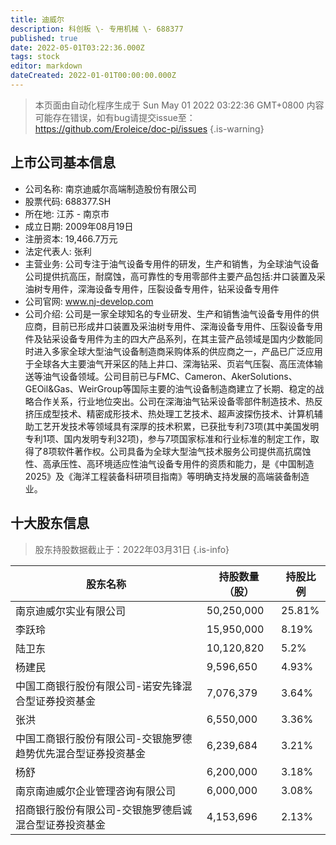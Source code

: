 ```yaml
---
title: 迪威尔
description: 科创板 \- 专用机械 \- 688377
published: true
date: 2022-05-01T03:22:36.000Z
tags: stock
editor: markdown
dateCreated: 2022-01-01T00:00:00.000Z
---
```


> 本页面由自动化程序生成于 Sun May 01 2022 03:22:36 GMT+0800
> 内容可能存在错误，如有bug请提交issue至：https://github.com/Eroleice/doc-pi/issues
{.is-warning}

## 上市公司基本信息
- 公司名称: 南京迪威尔高端制造股份有限公司
- 股票代码: 688377.SH
- 所在地: 江苏 - 南京市
- 成立日期: 2009年08月19日
- 注册资本: 19,466.7万元
- 法定代表人: 张利
- 主营业务: 公司专注于油气设备专用件的研发，生产和销售，为全球油气设备公司提供抗高压，耐腐蚀，高可靠性的专用零部件主要产品包括:井口装置及采油树专用件，深海设备专用件，压裂设备专用件，钻采设备专用件
- 公司官网: www.nj-develop.com
- 公司介绍: 公司是一家全球知名的专业研发、生产和销售油气设备专用件的供应商，目前已形成井口装置及采油树专用件、深海设备专用件、压裂设备专用件及钻采设备专用件为主的四大产品系列，在其主营产品领域是国内少数能同时进入多家全球大型油气设备制造商采购体系的供应商之一，产品已广泛应用于全球各大主要油气开采区的陆上井口、深海钻采、页岩气压裂、高压流体输送等油气设备领域。公司目前已与FMC、Cameron、AkerSolutions、GEOil&Gas、WeirGroup等国际主要的油气设备制造商建立了长期、稳定的战略合作关系，行业地位突出。公司在深海油气钻采设备零部件制造技术、热反挤压成型技术、精密成形技术、热处理工艺技术、超声波探伤技术、计算机辅助工艺开发技术等领域具有深厚的技术积累，已获批专利73项(其中美国发明专利1项、国内发明专利32项)，参与7项国家标准和行业标准的制定工作，取得了8项软件著作权。公司具备为全球大型油气技术服务公司提供高抗腐蚀性、高承压性、高环境适应性油气设备专用件的资质和能力，是《中国制造2025》及《海洋工程装备科研项目指南》等明确支持发展的高端装备制造业。


## 十大股东信息
> 股东持股数据截止于：2022年03月31日
{.is-info}

| 股东名称 | 持股数量（股） | 持股比例 |
| --- | --- | --- |
| 南京迪威尔实业有限公司 | 50,250,000 | 25.81% |
| 李跃玲 | 15,950,000 | 8.19% |
| 陆卫东 | 10,120,820 | 5.2% |
| 杨建民 | 9,596,650 | 4.93% |
| 中国工商银行股份有限公司-诺安先锋混合型证券投资基金 | 7,076,379 | 3.64% |
| 张洪 | 6,550,000 | 3.36% |
| 中国工商银行股份有限公司-交银施罗德趋势优先混合型证券投资基金 | 6,239,684 | 3.21% |
| 杨舒 | 6,200,000 | 3.18% |
| 南京南迪威尔企业管理咨询有限公司 | 6,000,000 | 3.08% |
| 招商银行股份有限公司-交银施罗德启诚混合型证券投资基金 | 4,153,696 | 2.13% |




